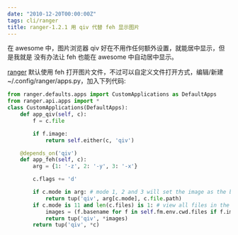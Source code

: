 ```yaml
---
date: "2010-12-20T00:00:00Z"
tags: cli/ranger
title: ranger-1.2.1 用 qiv 代替 feh 显示图片
---
```


在 awesome 中，图片浏览器 qiv 好在不用作任何额外设置，就能居中显示，但是我就是
没有办法让 feh 也能在 awesome 中自动居中显示。

[ranger][1] 默认使用 feh 打开图片文件，不过可以自定义文件打开方式，编辑/新建
~/.config/ranger/apps.py，加入下列代码:

```python
from ranger.defaults.apps import CustomApplications as DefaultApps
from ranger.api.apps import *
class CustomApplications(DefaultApps):
    def app_qiv(self, c):
        f = c.file

        if f.image:
            return self.either(c, 'qiv')

    @depends_on('qiv')
    def app_feh(self, c):
        arg = {1: '-z', 2: '-y', 3: '-x'}

        c.flags += 'd'

        if c.mode in arg: # mode 1, 2 and 3 will set the image as the background
            return tup('qiv', arg[c.mode], c.file.path)
        if c.mode is 11 and len(c.files) is 1: # view all files in the cwd
            images = (f.basename for f in self.fm.env.cwd.files if f.image)
            return tup('qiv', *images)
        return tup('qiv', *c)
```

[1]: http://ranger.nongnu.org/ 
